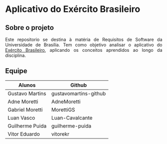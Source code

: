 # Aplicativo do Exército Brasileiro

## Sobre o projeto
<p align="justify">
  Este repositorio se destina à matéria de Requisitos de Software da Universidade de Brasília. Tem como objetivo analisar o aplicativo do <a href="https://play.google.com/store/apps/details?id=com.goodbarber.exercitobr&hl=pt_BR&gl=US">Exército Brasileiro</a>, aplicando os conceitos aprendidos ao longo da disciplina.
</p>

## Equipe
Alunos | Github | 
------- | -------- |
Gustavo Martins | gustavomartins-github|
Adne Moretti | AdneMoretti |
Gabriel Moretti | MorettiGS |
Luan Vasco | Luan-Cavalcante |
Guilherme Puida | guilherme-puida |
Vitor Eduardo | vitorekr |


